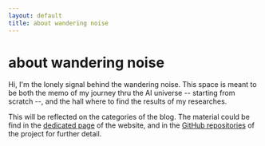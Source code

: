 ```yaml
---
layout: default
title: about wandering noise
---
```


<div class="post">
	<h1 class="pageTitle">about wandering noise</h1>
	<p>Hi, I'm the lonely signal behind the wandering noise. This space is meant to be both the memo of my journey thru the AI universe -- starting from scratch --, and the hall where to find the results of my researches.</p>
	<p>This will be reflected on the categories of the blog. The material could be find in the <a href="https://wanderingnoise.com/docs">dedicated page</a> of the website, and in the <a href="https://github.com/wanderingnoise/">GitHub repositories</a> of the project for further detail.</p>
</div>
